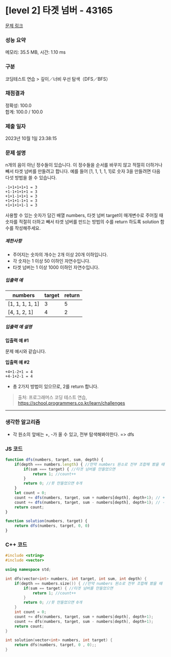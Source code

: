 # [level 2] 타겟 넘버 - 43165 

[문제 링크](https://school.programmers.co.kr/learn/courses/30/lessons/43165?language=javascript) 

### 성능 요약

메모리: 35.5 MB, 시간: 1.10 ms

### 구분

코딩테스트 연습 > 깊이／너비 우선 탐색（DFS／BFS）

### 채점결과

정확성: 100.0<br/>합계: 100.0 / 100.0

### 제출 일자

2023년 10월 1일 23:38:15

### 문제 설명

<p>n개의 음이 아닌 정수들이 있습니다. 이 정수들을 순서를 바꾸지 않고 적절히 더하거나 빼서 타겟 넘버를 만들려고 합니다. 예를 들어 [1, 1, 1, 1, 1]로 숫자 3을 만들려면 다음 다섯 방법을 쓸 수 있습니다.</p>
<div class="highlight"><pre class="codehilite"><code>-1+1+1+1+1 = 3
+1-1+1+1+1 = 3
+1+1-1+1+1 = 3
+1+1+1-1+1 = 3
+1+1+1+1-1 = 3
</code></pre></div>
<p>사용할 수 있는 숫자가 담긴 배열 numbers, 타겟 넘버 target이 매개변수로 주어질 때 숫자를 적절히 더하고 빼서 타겟 넘버를 만드는 방법의 수를 return 하도록 solution 함수를 작성해주세요.</p>

<h5>제한사항</h5>

<ul>
<li>주어지는 숫자의 개수는 2개 이상 20개 이하입니다.</li>
<li>각 숫자는 1 이상 50 이하인 자연수입니다.</li>
<li>타겟 넘버는 1 이상 1000 이하인 자연수입니다.</li>
</ul>

<h5>입출력 예</h5>
<table class="table">
        <thead><tr>
<th>numbers</th>
<th>target</th>
<th>return</th>
</tr>
</thead>
        <tbody><tr>
<td>[1, 1, 1, 1, 1]</td>
<td>3</td>
<td>5</td>
</tr>
<tr>
<td>[4, 1, 2, 1]</td>
<td>4</td>
<td>2</td>
</tr>
</tbody>
      </table>
<h5>입출력 예 설명</h5>

<p><strong>입출력 예 #1</strong></p>

<p>문제 예시와 같습니다.</p>

<p><strong>입출력 예 #2</strong></p>
<div class="highlight"><pre class="codehilite"><code>+4+1-2+1 = 4
+4-1+2-1 = 4
</code></pre></div>
<ul>
<li>총 2가지 방법이 있으므로, 2를 return 합니다.</li>
</ul>


> 출처: 프로그래머스 코딩 테스트 연습, https://school.programmers.co.kr/learn/challenges

---

### 생각한 알고리즘

- 각 원소의 앞에는 +, -가 올 수 있고, 전부 탐색해봐야한다. => dfs

### JS 코드

```jsx
function dfs(numbers, target, sum, depth) {
    if(depth === numbers.length) { //만약 numbers 원소로 전부 조합해 봤을 때
        if(sum === target) { //타겟 넘버를 만들었으면
            return 1; //count++
        }
        return 0; //못 만들었으면 0개
    } 
    let count = 0;
    count += dfs(numbers, target, sum + numbers[depth], depth+1); // +
    count += dfs(numbers, target, sum - numbers[depth], depth+1); // -
    return count;
}

function solution(numbers, target) {
    return dfs(numbers, target, 0, 0)
}
```

### C++ 코드

```cpp
#include <string>
#include <vector>

using namespace std;

int dfs(vector<int> numbers, int target, int sum, int depth) {
    if(depth == numbers.size()) { //만약 numbers 원소로 전부 조합해 봤을 때
        if(sum == target) { //타겟 넘버를 만들었으면
            return 1; //count++
        }
        return 0; //못 만들었으면 0개
    } 
    int count = 0;
    count += dfs(numbers, target, sum + numbers[depth], depth+1);
    count += dfs(numbers, target, sum - numbers[depth], depth+1);
    return count;
}

int solution(vector<int> numbers, int target) {
    return dfs(numbers, target, 0 , 0);;
}
```
